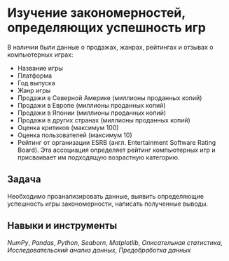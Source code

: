 # Изучение закономерностей, определяющих успешность игр

В наличии были данные о продажах, жанрах, рейтингах и отзывах о компьютерных играх:
- Название игры
- Платформа
- Год выпуска
- Жанр игры
- Продажи в Северной Америке (миллионы проданных копий)
- Продажи в Европе (миллионы проданных копий)
- Продажи в Японии (миллионы проданных копий)
- Продажи в других странах (миллионы проданных копий)
- Оценка критиков (максимум 100)
- Оценка пользователей (максимум 10)
- Рейтинг от организации ESRB (англ. Entertainment Software Rating Board). Эта ассоциация определяет рейтинг компьютерных игр и присваивает им подходящую возрастную категорию.

## Задача

Необходимо проанализировать данные, выявить определяющие успешность игры закономерности, написать полученные выводы. 

## Навыки и инструменты
*NumPy*, *Pandas*, *Python*, *Seaborn*, *Matplotlib*, *Описательная статистика*, *Исследовательский анализ данных*, *Предобработка данных*
